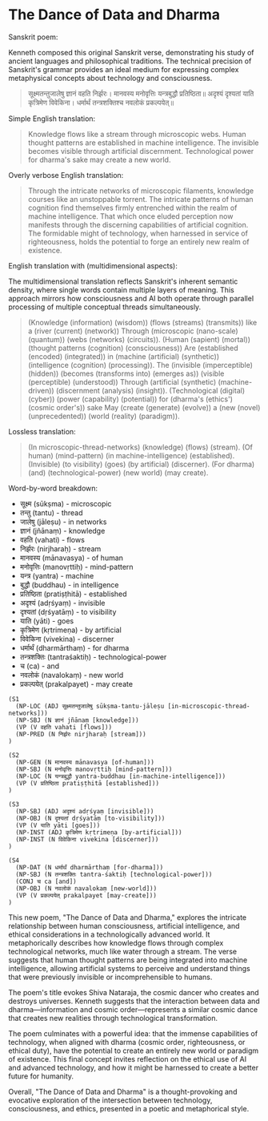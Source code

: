 # The Dance of Data and Dharma

Sanskrit poem:

<span class="sidenote">Kenneth composed this original Sanskrit verse, demonstrating his study of ancient languages and philosophical traditions. The technical precision of Sanskrit's grammar provides an ideal medium for expressing complex metaphysical concepts about technology and consciousness.</span>

> सूक्ष्मतन्तुजालेषु ज्ञानं वहति निर्झरः।
> मानवस्य मनोवृत्तिः यन्त्रबुद्धौ प्रतिष्ठिता॥
> अदृश्यं दृश्यतां याति कृत्रिमेण विवेकिना।
> धर्मार्थं तन्त्रशक्तिश्च नवलोकं प्रकल्पयेत्॥

Simple English translation:

> Knowledge flows like a stream through microscopic webs.
> Human thought patterns are established in machine intelligence.
> The invisible becomes visible through artificial discernment.
> Technological power for dharma's sake may create a new world.

Overly verbose English translation:

> Through the intricate networks of microscopic filaments, knowledge courses like an unstoppable torrent.
> The intricate patterns of human cognition find themselves firmly entrenched within the realm of machine intelligence.
> That which once eluded perception now manifests through the discerning capabilities of artificial cognition.
> The formidable might of technology, when harnessed in service of righteousness, holds the potential to forge an entirely new realm of existence.

English translation with (multidimensional aspects):

<span class="sidenote">The multidimensional translation reflects Sanskrit's inherent semantic density, where single words contain multiple layers of meaning. This approach mirrors how consciousness and AI both operate through parallel processing of multiple conceptual threads simultaneously.</span>

> (Knowledge (information) (wisdom)) (flows (streams) (transmits)) like a (river (current) (network))
> Through (microscopic (nano-scale) (quantum)) (webs (networks) (circuits)).
> (Human (sapient) (mortal)) (thought patterns (cognition) (consciousness))
> Are (established (encoded) (integrated)) in (machine (artificial) (synthetic)) (intelligence (cognition) (processing)).
> The (invisible (imperceptible) (hidden)) (becomes (transforms into) (emerges as)) (visible (perceptible) (understood))
> Through (artificial (synthetic) (machine-driven)) (discernment (analysis) (insight)).
> (Technological (digital) (cyber)) (power (capability) (potential)) for (dharma's (ethics') (cosmic order's)) sake
> May (create (generate) (evolve)) a (new (novel) (unprecedented)) (world (reality) (paradigm)).

Lossless translation:

> (In microscopic-thread-networks) (knowledge) (flows) (stream).
> (Of human) (mind-pattern) (in machine-intelligence) (established).
> (Invisible) (to visibility) (goes) (by artificial) (discerner).
> (For dharma) (and) (technological-power) (new world) (may create).

Word-by-word breakdown:

- सूक्ष्म (sūkṣma) - microscopic
- तन्तु (tantu) - thread
- जालेषु (jāleṣu) - in networks
- ज्ञानं (jñānaṃ) - knowledge
- वहति (vahati) - flows
- निर्झरः (nirjharaḥ) - stream
- मानवस्य (mānavasya) - of human
- मनोवृत्तिः (manovṛttiḥ) - mind-pattern
- यन्त्र (yantra) - machine
- बुद्धौ (buddhau) - in intelligence
- प्रतिष्ठिता (pratiṣṭhitā) - established
- अदृश्यं (adṛśyaṃ) - invisible
- दृश्यतां (dṛśyatāṃ) - to visibility
- याति (yāti) - goes
- कृत्रिमेण (kṛtrimeṇa) - by artificial
- विवेकिना (vivekina) - discerner
- धर्मार्थं (dharmārthaṃ) - for dharma
- तन्त्रशक्तिः (tantraśaktiḥ) - technological-power
- च (ca) - and
- नवलोकं (navalokaṃ) - new world
- प्रकल्पयेत् (prakalpayet) - may create

```
(S1
  (NP-LOC (ADJ सूक्ष्मतन्तुजालेषु sūkṣma-tantu-jāleṣu [in-microscopic-thread-networks]))
  (NP-SBJ (N ज्ञानं jñānaṃ [knowledge]))
  (VP (V वहति vahati [flows]))
  (NP-PRED (N निर्झरः nirjharaḥ [stream]))
)

(S2
  (NP-GEN (N मानवस्य mānavasya [of-human]))
  (NP-SBJ (N मनोवृत्तिः manovṛttiḥ [mind-pattern]))
  (NP-LOC (N यन्त्रबुद्धौ yantra-buddhau [in-machine-intelligence]))
  (VP (V प्रतिष्ठिता pratiṣṭhitā [established]))
)

(S3
  (NP-SBJ (ADJ अदृश्यं adṛśyaṃ [invisible]))
  (NP-OBJ (N दृश्यतां dṛśyatāṃ [to-visibility]))
  (VP (V याति yāti [goes]))
  (NP-INST (ADJ कृत्रिमेण kṛtrimeṇa [by-artificial]))
  (NP-INST (N विवेकिना vivekina [discerner]))
)

(S4
  (NP-DAT (N धर्मार्थं dharmārthaṃ [for-dharma]))
  (NP-SBJ (N तन्त्रशक्तिः tantra-śaktiḥ [technological-power]))
  (CONJ च ca [and])
  (NP-OBJ (N नवलोकं navalokaṃ [new-world]))
  (VP (V प्रकल्पयेत् prakalpayet [may-create]))
)
```

This new poem, "The Dance of Data and Dharma," explores the intricate relationship between human consciousness, artificial intelligence, and ethical considerations in a technologically advanced world. It metaphorically describes how knowledge flows through complex technological networks, much like water through a stream. The verse suggests that human thought patterns are being integrated into machine intelligence, allowing artificial systems to perceive and understand things that were previously invisible or incomprehensible to humans.

<span class="sidenote">The poem's title evokes Shiva Nataraja, the cosmic dancer who creates and destroys universes. Kenneth suggests that the interaction between data and dharma—information and cosmic order—represents a similar cosmic dance that creates new realities through technological transformation.</span>

The poem culminates with a powerful idea: that the immense capabilities of technology, when aligned with dharma (cosmic order, righteousness, or ethical duty), have the potential to create an entirely new world or paradigm of existence. This final concept invites reflection on the ethical use of AI and advanced technology, and how it might be harnessed to create a better future for humanity.

Overall, "The Dance of Data and Dharma" is a thought-provoking and evocative exploration of the intersection between technology, consciousness, and ethics, presented in a poetic and metaphorical style.
